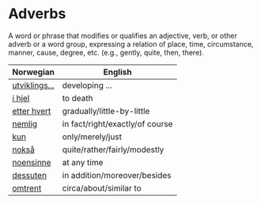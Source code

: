 # Adverbs

A word or phrase that modifies or qualifies an adjective, verb, or other adverb or a word group, expressing a relation of place, time, circumstance, manner, cause, degree, etc. (e.g., gently, quite, then, there).

| Norwegian | English |
| --- | --- |
| [utviklings...](https://www.ordnett.no/search?language=no&phrase=utviklings...) | developing ... |
| [i hjel](https://www.ordnett.no/search?language=no&phrase=i%20hjel) | to death |
| [etter hvert](https://www.ordnett.no/search?language=no&phrase=etter%20hvert) | gradually/little-by-little |
| [nemlig](https://www.ordnett.no/search?language=no&phrase=nemlig) | in fact/right/exactly/of course |
| [kun](https://www.ordnett.no/search?language=no&phrase=kun) | only/merely/just |
| [nokså](https://www.ordnett.no/search?language=no&phrase=nokså) | quite/rather/fairly/modestly |
| [noensinne](https://www.ordnett.no/search?language=no&phrase=noensinne) | at any time |
| [dessuten](https://www.ordnett.no/search?language=no&phrase=dessuten) | in addition/moreover/besides |
| [omtrent](https://www.ordnett.no/search?language=no&phrase=omtrent) | circa/about/similar to |

